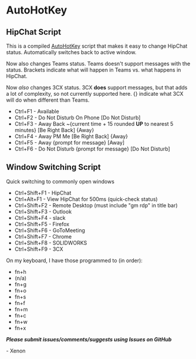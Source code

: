 # AutoHotKey

## HipChat Script
This is a compiled [AutoHotKey](https://autohotkey.com/ "AutoHotKey's Homepage") script that makes it easy to change HipChat status. Automatically switches back to active window.

Now also changes Teams status. Teams doesn't support messages with the status. Brackets indicate what will happen in Teams vs. what happens in HipChat.

Now *also* changes 3CX status. 3CX **does** support messages, but that adds a lot of complexity, so not currently supported here. {} indicate what 3CX will do when different than Teams.

+ Ctrl+F1 - Available
+ Ctrl+F2 - Do Not Disturb On Phone [Do Not Disturb]
+ Ctrl+F3 - Away Back ~{current time + 15 rounded **UP** to nearest 5 minutes} [Be Right Back] {Away}
+ Ctrl+F4 - Away PM Me [Be Right Back] {Away}
+ Ctrl+F5 - Away {prompt for message} [Away]
+ Ctrl+F6 - Do Not Disturb {prompt for message} [Do Not Disturb]

## Window Switching Script
Quick switching to commonly open windows

+ Ctrl+Shift+F1 - HipChat
+ Ctrl+Alt+F1	- View HipChat for 500ms (quick-check status)
+ Ctrl+Shift+F2 - Remote Desktop (must include "gm rdp" in title bar)
+ Ctrl+Shift+F3 - Outlook
+ Ctrl+Shift+F4 - slack
+ Ctrl+Shift+F5 - Firefox
+ Ctrl+Shift+F6 - GoToMeeting
+ Ctrl+Shift+F7 - Chrome
+ Ctrl+Shift+F8 - SOLIDWORKS
+ Ctrl+Shift+F9 - 3CX

On my keyboard, I have those programmed to (in order):
+ fn+h
+ (n/a)
+ fn+g
+ fn+o
+ fn+s
+ fn+f
+ fn+m
+ fn+c
+ fn+w
+ fn+x

**_Please submit issues/comments/suggests using Issues on GitHub_**

\- Xenon
